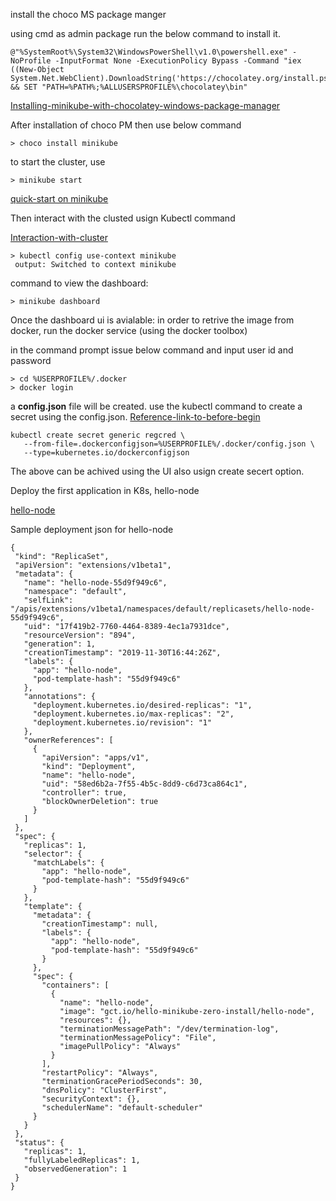 install the choco MS package manger


using cmd as admin package run the below command to install it.

```
@"%SystemRoot%\System32\WindowsPowerShell\v1.0\powershell.exe" -NoProfile -InputFormat None -ExecutionPolicy Bypass -Command "iex ((New-Object System.Net.WebClient).DownloadString('https://chocolatey.org/install.ps1'))" && SET "PATH=%PATH%;%ALLUSERSPROFILE%\chocolatey\bin"
```
 [Installing-minikube-with-chocolatey-windows-package-manager](https://medium.com/@JockDaRock/installing-the-chocolatey-package-manager-for-windows-3b1bdd0dbb49)

After installation of choco PM then use below command


```
> choco install minikube
```

to start the cluster, use 

```
> minikube start
```
[quick-start on minikube](https://kubernetes.io/docs/setup/learning-environment/minikube/#quickstart)

Then interact with the clusted usign Kubectl command

[Interaction-with-cluster](https://kubernetes.io/docs/setup/learning-environment/minikube/#interacting-with-your-cluster)

```
> kubectl config use-context minikube
 output: Switched to context minikube
 ```
 
 command to view the dashboard:
 ```
> minikube dashboard
```


Once the dashboard ui is avialable:
 in order to retrive the image from docker, run the docker service (using the docker toolbox)
 
 in the command prompt issue below command and input user id and password
 ```
 > cd %USERPROFILE%/.docker
 > docker login
 ```
 
 a **config.json** file will be created. use the kubectl command to create a secret using the config.json.
 [Reference-link-to-before-begin](https://kubernetes.io/docs/tasks/configure-pod-container/pull-image-private-registry/#before-you-begin)
 
 ```
 kubectl create secret generic regcred \
    --from-file=.dockerconfigjson=%USERPROFILE%/.docker/config.json \
    --type=kubernetes.io/dockerconfigjson
 ```
 The above can be achived using the UI also usign create secert option.
 
 Deploy the first application in K8s, hello-node
 
 [hello-node](https://kubernetes.io/docs/tutorials/hello-minikube/#create-a-minikube-cluster)
 
 Sample deployment json for hello-node
 
 ```
 {
  "kind": "ReplicaSet",
  "apiVersion": "extensions/v1beta1",
  "metadata": {
    "name": "hello-node-55d9f949c6",
    "namespace": "default",
    "selfLink": "/apis/extensions/v1beta1/namespaces/default/replicasets/hello-node-55d9f949c6",
    "uid": "17f419b2-7760-4464-8389-4ec1a7931dce",
    "resourceVersion": "894",
    "generation": 1,
    "creationTimestamp": "2019-11-30T16:44:26Z",
    "labels": {
      "app": "hello-node",
      "pod-template-hash": "55d9f949c6"
    },
    "annotations": {
      "deployment.kubernetes.io/desired-replicas": "1",
      "deployment.kubernetes.io/max-replicas": "2",
      "deployment.kubernetes.io/revision": "1"
    },
    "ownerReferences": [
      {
        "apiVersion": "apps/v1",
        "kind": "Deployment",
        "name": "hello-node",
        "uid": "58ed6b2a-7f55-4b5c-8dd9-c6d73ca864c1",
        "controller": true,
        "blockOwnerDeletion": true
      }
    ]
  },
  "spec": {
    "replicas": 1,
    "selector": {
      "matchLabels": {
        "app": "hello-node",
        "pod-template-hash": "55d9f949c6"
      }
    },
    "template": {
      "metadata": {
        "creationTimestamp": null,
        "labels": {
          "app": "hello-node",
          "pod-template-hash": "55d9f949c6"
        }
      },
      "spec": {
        "containers": [
          {
            "name": "hello-node",
            "image": "gct.io/hello-minikube-zero-install/hello-node",
            "resources": {},
            "terminationMessagePath": "/dev/termination-log",
            "terminationMessagePolicy": "File",
            "imagePullPolicy": "Always"
          }
        ],
        "restartPolicy": "Always",
        "terminationGracePeriodSeconds": 30,
        "dnsPolicy": "ClusterFirst",
        "securityContext": {},
        "schedulerName": "default-scheduler"
      }
    }
  },
  "status": {
    "replicas": 1,
    "fullyLabeledReplicas": 1,
    "observedGeneration": 1
  }
}
```
 
